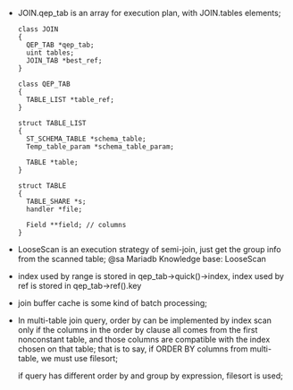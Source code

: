 * JOIN.qep_tab is an array for execution plan, with JOIN.tables elements;

  ```
  class JOIN
  {
    QEP_TAB *qep_tab;
    uint tables;
    JOIN_TAB *best_ref;
  }

  class QEP_TAB
  {
    TABLE_LIST *table_ref;
  }

  struct TABLE_LIST
  {
    ST_SCHEMA_TABLE *schema_table;
    Temp_table_param *schema_table_param;

    TABLE *table;
  }

  struct TABLE
  {
    TABLE_SHARE *s;
    handler *file;

    Field **field; // columns
  }
  ```

* LooseScan is an execution strategy of semi-join, just get the group info from the scanned table;
  @sa Mariadb Knowledge base: LooseScan

* index used by range is stored in qep_tab->quick()->index, index used by ref is stored in qep_tab->ref().key
* join buffer cache is some kind of batch processing;

* In multi-table join query, order by can be implemented by index scan only if the columns in the order by clause
  all comes from the first nonconstant table, and those columns are compatible with the index chosen on that table;
  that is to say, if ORDER BY columns from multi-table, we must use filesort;

  if query has different order by and group by expression, filesort is used;
